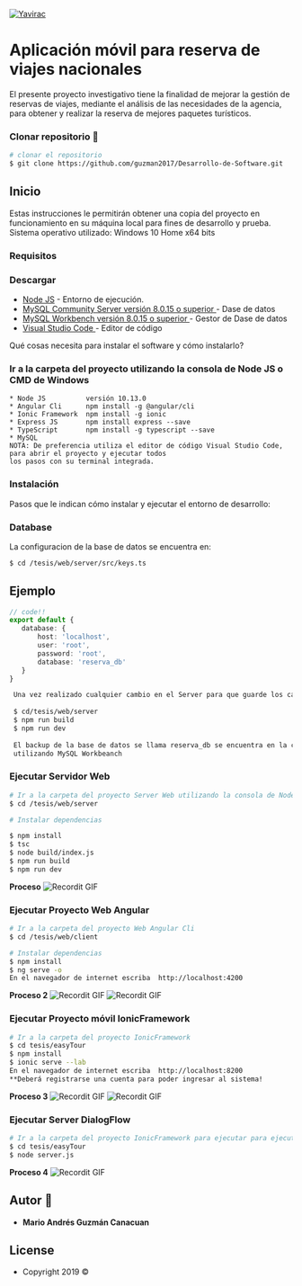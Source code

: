 <a href="https://yavirac.edu.ec/web/"><img src="https://pbs.twimg.com/media/DlDOfWJW4AE6v0E.jpg" title="Yavirac" alt="Yavirac"></a>
# Aplicación móvil para reserva de viajes nacionales

El presente proyecto investigativo tiene la finalidad de mejorar la gestión de reservas de viajes, mediante el análisis de las necesidades 
de la agencia, para obtener y realizar la reserva de mejores paquetes turísticos.

### Clonar repositorio 👯

``` bash
# clonar el repositorio
$ git clone https://github.com/guzman2017/Desarrollo-de-Software.git
```

## Inicio

Estas instrucciones le permitirán obtener una copia del proyecto en funcionamiento en su máquina local para fines de desarrollo y prueba. 
Sistema operativo utilizado: Windows 10 Home x64 bits


### Requisitos

### Descargar

* [Node JS](https://nodejs.org/es/download/) - Entorno de ejecución.
* [MySQL Community Server versión 8.0.15 o superior  ](https://dev.mysql.com/downloads/mysql/) - Dase de datos
* [MySQL Workbench  versión 8.0.15 o superior ](https://dev.mysql.com/downloads/workbench/) - Gestor de Dase de datos
* [Visual Studio Code ](https://code.visualstudio.com/download) - Editor de código


Qué cosas necesita para instalar el software y cómo instalarlo?
### Ir a la carpeta del proyecto  utilizando la consola de Node JS o CMD de Windows

```
* Node JS          versión 10.13.0
* Angular Cli      npm install -g @angular/cli
* Ionic Framework  npm install -g ionic
* Express JS       npm install express --save 
* TypeScript       npm install -g typescript --save   
* MySQL
NOTA: De preferencia utiliza el editor de código Visual Studio Code, para abrir el proyecto y ejecutar todos 
los pasos con su terminal integrada.

```

### Instalación

Pasos que le indican cómo instalar y ejecutar el entorno de desarrollo:


### Database
 La configuracion de la base de datos se encuentra en: 
 ``` bash
 $ cd /tesis/web/server/src/keys.ts
 
 ```
 ## Ejemplo
 ```typescript
// code!!
export default {
    database: {
        host: 'localhost',
        user: 'root',
        password: 'root',
        database: 'reserva_db'
    }
}
```
``` bash
 Una vez realizado cualquier cambio en el Server para que guarde los cambios debera ejecutar:
 
 $ cd/tesis/web/server
 $ npm run build
 $ npm run dev 
 
 El backup de la base de datos se llama reserva_db se encuentra en la carpeta /Database-Backup y se debe importar 
 utilizando MySQL Workbeanch
```


### Ejecutar Servidor Web  
``` bash
# Ir a la carpeta del proyecto Server Web utilizando la consola de Node JS o CMD de Windows
$ cd /tesis/web/server 

# Instalar dependencias

$ npm install
$ tsc 
$ node build/index.js
$ npm run build 
$ npm run dev
```
**Proceso**
![Recordit GIF](http://g.recordit.co/eA6EY77v7z.gif)

### Ejecutar Proyecto Web Angular
``` bash
# Ir a la carpeta del proyecto Web Angular Cli
$ cd /tesis/web/client 

# Instalar dependencias
$ npm install
$ ng serve -o
En el navegador de internet escriba  http://localhost:4200
```
**Proceso 2**
![Recordit GIF](http://g.recordit.co/Cfw0EtMNLq.gif)
![Recordit GIF](http://g.recordit.co/X5tdcOAJRn.gif)

### Ejecutar Proyecto móvil IonicFramework
``` bash
# Ir a la carpeta del proyecto IonicFramework
$ cd tesis/easyTour
$ npm install
$ ionic serve --lab
En el navegador de internet escriba  http://localhost:8200
**Deberá registrarse una cuenta para poder ingresar al sistema!
```
**Proceso 3**
![Recordit GIF](http://g.recordit.co/WxIMPzVNfs.gif)
![Recordit GIF](http://g.recordit.co/uulCo0CibP.gif)

### Ejecutar Server DialogFlow
``` bash
# Ir a la carpeta del proyecto IonicFramework para ejecutar para ejecutar servidor de DialogFlow
$ cd tesis/easyTour
$ node server.js
```
**Proceso 4**
![Recordit GIF](http://g.recordit.co/accj5O5kQ4.gif)




## Autor 🔨

* **Mario Andrés Guzmán Canacuan**


## License

- Copyright 2019 © 
